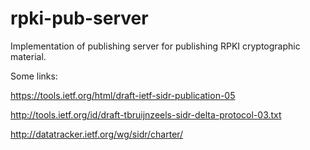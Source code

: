 # rpki-pub-server

Implementation of publishing server for publishing RPKI cryptographic material.

Some links:

https://tools.ietf.org/html/draft-ietf-sidr-publication-05

http://tools.ietf.org/id/draft-tbruijnzeels-sidr-delta-protocol-03.txt

http://datatracker.ietf.org/wg/sidr/charter/
